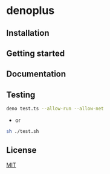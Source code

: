 # denoplus

## Installation

## Getting started

## Documentation

## Testing

```sh
deno test.ts --allow-run --allow-net
```
- or

```sh
sh ./test.sh
```

## License

[MIT](./LICENSE)